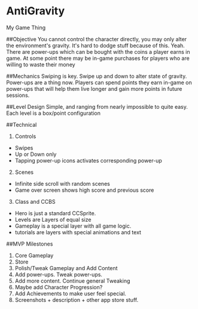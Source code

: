 # AntiGravity
My Game Thing

##Objective
You cannot control the character directly, you may only alter the environment's gravity. It's hard to dodge stuff because of this. Yeah. There are power-ups which can be bought with the coins a player earns in game. At some point there may be in-game purchases for players who are willing to waste their money

##Mechanics
Swiping is key. Swipe up and down to alter state of gravity. Power-ups are a thing now. Players can spend points they earn in-game on power-ups that will help them live longer and gain more points in future sessions.

##Level Design
Simple, and ranging from nearly impossible to quite easy. Each level is a box/point configuration

##Technical
1. Controls
  * Swipes
  * Up or Down only
  * Tapping power-up icons activates corresponding power-up
2. Scenes
  * Infinite side scroll with random scenes
  * Game over screen shows high score and previous score
3. Class and CCBS
  * Hero is just a standard CCSprite.
  * Levels are Layers of equal size
  * Gameplay is a special layer with all game logic.
  * tutorials are layers with special animations and text

##MVP Milestones
1. Core Gameplay
2. Store
2. Polish/Tweak Gameplay and Add Content
3. Add power-ups. Tweak power-ups.
4. Add more content. Continue general Tweaking
5. Maybe add Character Progression?
6. Add Achievements to make user feel special.
7. Screenshots + description + other app store stuff.
